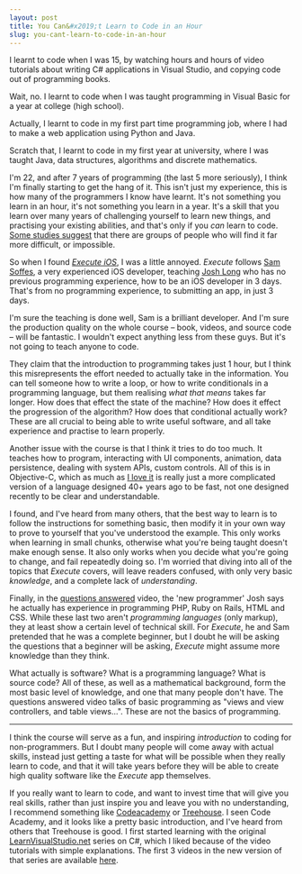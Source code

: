 ```yaml
---
layout: post
title: You Can&#x2019;t Learn to Code in an Hour
slug: you-cant-learn-to-code-in-an-hour
---
```




I learnt to code when I was 15, by watching hours and hours of video tutorials about writing C# applications in Visual Studio, and copying code out of programming books.

Wait, no. I learnt to code when I was taught programming in Visual Basic for a year at college (high school).

Actually, I learnt to code in my first part time programming job, where I had to make a web application using Python and Java.

Scratch that, I learnt to code in my first year at university, where I was taught Java, data structures, algorithms and discrete mathematics.


I'm 22, and after 7 years of programming (the last 5 more seriously), I think I'm finally starting to get the hang of it. This isn't just my experience, this is how many of the programmers I know have learnt. It's not something you learn in an hour, it's not something you learn in a year. It's a skill that you learn over many years of challenging yourself to learn new things, and practising your existing abilities, and that's only if you *can* learn to code. [Some studies suggest](http://www.eis.mdx.ac.uk/research/PhDArea/saeed/S_Dehnadi_ppij-2006__2.pdf) that there are groups of people who will find it far more difficult, or impossible.

So when I found [*Execute iOS*](http://executeios.com/), I was a little annoyed. *Execute* follows [Sam Soffes](http://soff.es/), a very experienced iOS developer, teaching [Josh Long]() who has no previous programming experience, how to be an iOS developer in 3 days. That's from no programming experience, to submitting an app, in just 3 days.

I'm sure the teaching is done well, Sam is a brilliant developer. And I'm sure the production quality on the whole course – book, videos, and source code – will be fantastic. I wouldn't expect anything less from these guys. But it's not going to teach anyone to code.

They claim that the introduction to programming takes just 1 hour, but I think this misrepresents the effort needed to actually take in the information. You can tell someone how to write a loop, or how to write conditionals in a programming language, but them realising *what that means* takes far longer. How does that effect the state of the machine? How does it effect the progression of the algorithm? How does that conditional actually work? These are all crucial to being able to write useful software, and all take experience and practise to learn properly.

Another issue with the course is that I think it tries to do too much. It teaches how to program, interacting with UI components, animation, data persistence, dealing with system APIs, custom controls. All of this is in Objective-C, which as much as [I love it](/blog/articles/2013-10-12-objective-c.html) is really just a more complicated version of a language designed 40+ years ago to be fast, not one designed recently to be clear and understandable.

I found, and I've heard from many others, that the best way to learn is to follow the instructions for something basic, then modify it in your own way to prove to yourself that you've understood the example. This only works when learning in small chunks, otherwise what you're being taught doesn't make enough sense. It also only works when you decide what you're going to change, and fail repeatedly doing so. I'm worried that diving into all of the topics that *Execute* covers, will leave readers confused, with only very basic *knowledge*, and a complete lack of *understanding*.

Finally, in the [questions answered](http://vimeo.com/84138506) video, the 'new programmer' Josh says he actually has experience in programming PHP, Ruby on Rails, HTML and CSS. While these last two aren't *programming languages* (only markup), they at least show a certain level of technical skill. For *Execute*, he and Sam pretended that he was a complete beginner, but I doubt he will be asking the questions that a beginner will be asking, *Execute* might assume more knowledge than they think.

What actually is software? What is a programming language? What is source code? All of these, as well as a mathematical background, form the most basic level of knowledge, and one that many people don't have. The questions answered video talks of basic programming as "views and view controllers, and table views...". These are not the basics of programming.

- - -

I think the course will serve as a fun, and inspiring *introduction* to coding for non-programmers. But I doubt many people will come away with actual skills, instead just getting a taste for what will be possible when they really learn to code, and that it will take years before they will be able to create high quality software like the *Execute* app themselves.

If you really want to learn to code, and want to invest time that will give you real skills, rather than just inspire you and leave you with no understanding, I recommend something like [Codeacademy](http://www.codecademy.com/) or [Treehouse](http://teamtreehouse.com/). I seen Code Academy, and it looks like a pretty basic introduction, and I've heard from others that Treehouse is good. I first started learning with the original [LearnVisualStudio.net](http://www.learnvisualstudio.net/) series on C#, which I liked because of the video tutorials with simple explanations. The first 3 videos in the new version of that series are available [here](http://www.learnvisualstudio.net/campaign/preview/).